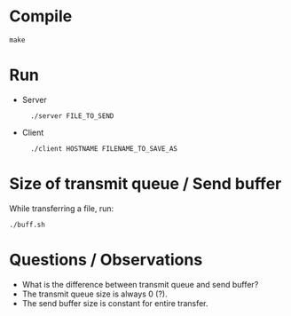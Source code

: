 # Compile

    make

# Run

- Server

        ./server FILE_TO_SEND

- Client

        ./client HOSTNAME FILENAME_TO_SAVE_AS

# Size of transmit queue / Send buffer

While transferring a file, run:

    ./buff.sh


# Questions / Observations

- What is the difference between transmit queue and send buffer?
- The transmit queue size is always 0 (?).
- The send buffer size is constant for entire transfer.
